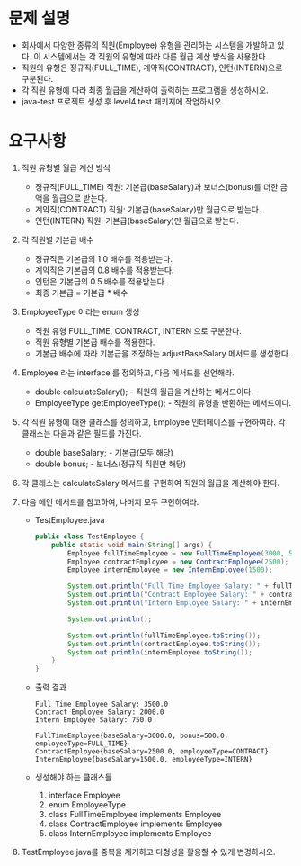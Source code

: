 # 문제 설명

- 회사에서 다양한 종류의 직원(Employee) 유형을 관리하는 시스템을 개발하고 있다. 이 시스템에서는 각 직원의 유형에 따라 다른 월급 계산 방식을 사용한다.
- 직원의 유형은 정규직(FULL_TIME), 계약직(CONTRACT), 인턴(INTERN)으로 구분된다.
- 각 직원 유형에 따라 최종 월급을 계산하여 출력하는 프로그램을 생성하시오.
- java-test 프로젝트 생성 후 level4.test 패키지에 작업하시오.

# 요구사항

1. 직원 유형별 월급 계산 방식
    - 정규직(FULL_TIME) 직원: 기본급(baseSalary)과 보너스(bonus)를 더한 금액을 월급으로 받는다.
    - 계약직(CONTRACT) 직원: 기본급(baseSalary)만 월급으로 받는다.
    - 인턴(INTERN) 직원: 기본급(baseSalary)만 월급으로 받는다.

1. 각 직원별 기본급 배수
    - 정규직은 기본급의 1.0 배수를 적용받는다.
    - 계약직은 기본급의 0.8 배수를 적용받는다.
    - 인턴은 기본급의 0.5 배수를 적용받는다.
    - 최종 기본급 = 기본급 * 배수

1. EmployeeType 이라는 enum 생성
    - 직원 유형 FULL_TIME, CONTRACT, INTERN 으로 구분한다.
    - 직원 유형별 기본급 배수를 적용한다.
    - 기본급 배수에 따라 기본급을 조정하는 adjustBaseSalary 메서드를 생성한다.

1. Employee 라는 interface 를 정의하고, 다음 메서드를 선언해라.
    - double calculateSalary(); - 직원의 월급을 계산하는 메서드이다.
    - EmployeeType getEmployeeType(); - 직원의 유형을 반환하는 메서드이다.

1. 각 직원 유형에 대한 클래스를 정의하고, Employee 인터페이스를 구현하여라. 각 클래스는 다음과 같은 필드를 가진다.
    - double baseSalary; - 기본급(모두 해당)
    - double bonus; - 보너스(정규직 직원만 해당)

1. 각 클래스는 calculateSalary 메서드를 구현하여 직원의 월급을 계산해야 한다.

1. 다음 메인 메서드를 참고하여, 나머지 모두 구현하여라.
    - TestEmployee.java
        
        ```java
        public class TestEmployee {
            public static void main(String[] args) {
                Employee fullTimeEmployee = new FullTimeEmployee(3000, 500);
                Employee contractEmployee = new ContractEmployee(2500);
                Employee internEmployee = new InternEmployee(1500);
        
                System.out.println("Full Time Employee Salary: " + fullTimeEmployee.calculateSalary());
                System.out.println("Contract Employee Salary: " + contractEmployee.calculateSalary());
                System.out.println("Intern Employee Salary: " + internEmployee.calculateSalary());
        
                System.out.println();
        
                System.out.println(fullTimeEmployee.toString());
                System.out.println(contractEmployee.toString());
                System.out.println(internEmployee.toString());
            }
        }
        ```
        
    - 출력 결과
        
        ```
        Full Time Employee Salary: 3500.0
        Contract Employee Salary: 2000.0
        Intern Employee Salary: 750.0
        
        FullTimeEmployee{baseSalary=3000.0, bonus=500.0, employeeType=FULL_TIME}
        ContractEmployee{baseSalary=2500.0, employeeType=CONTRACT}
        InternEmployee{baseSalary=1500.0, employeeType=INTERN}
        ```
        
    - 생성해야 하는 클래스들
        1. interface Employee
        2. enum EmployeeType
        3. class FullTimeEmployee implements Employee
        4. class ContractEmployee implements Employee
        5. class InternEmployee implements Employee

1. TestEmployee.java를 중복을 제거하고 다형성을 활용할 수 있게 변경하시오.
